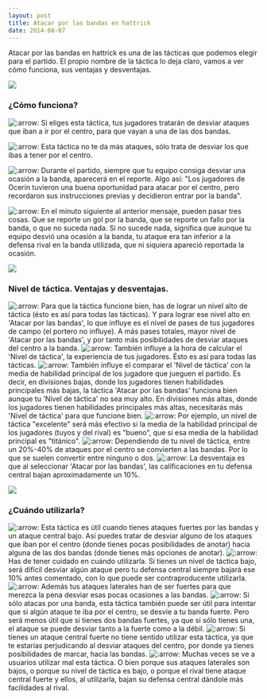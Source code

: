 ```yaml
---
layout: post
title: Atacar por las bandas en hattrick
date: 2014-08-07
---
```


Atacar por las bandas en hattrick es una de las tácticas que podemos elegir para el partido. El propio nombre de la táctica lo deja claro, vamos a ver cómo funciona, sus ventajas y desventajas.

![](http://i.imgur.com/acSL5sX.png)

### ¿Cómo funciona?

 ![:arrow:](http://fedocerin.creatuforo.com/images/smilies/icon_arrow.gif "Arrow") Si eliges esta táctica, tus jugadores tratarán de desviar ataques que iban a ir por el centro, para que vayan a una de las dos bandas.

![:arrow:](http://fedocerin.creatuforo.com/images/smilies/icon_arrow.gif "Arrow") Esta táctica no te da más ataques, sólo trata de desviar los que ibas a tener por el centro.

![:arrow:](http://fedocerin.creatuforo.com/images/smilies/icon_arrow.gif "Arrow") Durante el partido, siempre que tu equipo consiga desviar una ocasión a la banda, aparecerá en el reporte. Algo así: "Los jugadores de Ocerin tuvieron una buena oportunidad para atacar por el centro, pero recordaron sus instrucciones previas y decidieron entrar por la banda".

![:arrow:](http://fedocerin.creatuforo.com/images/smilies/icon_arrow.gif "Arrow") En el minuto siguiente al anterior mensaje, pueden pasar tres cosas. Que se reporte un gol por la banda, que se reporte un fallo por la banda, o que no suceda nada. Si no sucede nada, significa que aunque tu equipo desvió una ocasión a la banda, tu ataque era tan inferior a la defensa rival en la banda utilizada, que ni siquiera apareció reportada la ocasión.

![](http://i.imgur.com/Lca2g8b.jpg)

### Nivel de táctica. Ventajas y desventajas.

![:arrow:](http://fedocerin.creatuforo.com/images/smilies/icon_arrow.gif "Arrow") Para que la táctica funcione bien, has de lograr un nivel alto de táctica (ésto es así para todas las tácticas). Y para lograr ese nivel alto en 'Atacar por las bandas', lo que influye es el nivel de pases de tus jugadores de campo (el portero no influye). A más pases totales, mayor nivel de 'Atacar por las bandas', y por tanto más posibilidades de desviar ataques del centro a la banda. ![:arrow:](http://fedocerin.creatuforo.com/images/smilies/icon_arrow.gif "Arrow") También influye a la hora de calcular el 'Nivel de táctica', la experiencia de tus jugadores. Ésto es así para todas las tácticas. ![:arrow:](http://fedocerin.creatuforo.com/images/smilies/icon_arrow.gif "Arrow") También influye el comparar el 'Nivel de táctica' con la media de habilidad principal de los jugadore que jueguen el partido. Es decir, en divisiones bajas, donde los jugadores tienen habilidades principales más bajas, la táctica 'Atacar por las bandas' funciona bien aunque tu 'Nivel de táctica' no sea muy alto. En divisiones más altas, donde los jugadores tienen habilidades principales más altas, necesitarás más 'Nivel de táctica' para que funcione bien. ![:arrow:](http://fedocerin.creatuforo.com/images/smilies/icon_arrow.gif "Arrow") Por ejemplo, un nivel de táctica "excelente" será más efectivo si la media de la habilidad principal de los jugadores (tuyos y del rival) es "bueno", que si esa media de la habilidad principal es "titánico". ![:arrow:](http://fedocerin.creatuforo.com/images/smilies/icon_arrow.gif "Arrow") Dependiendo de tu nivel de táctica, entre un 20%-40% de ataques por el centro se convierten a las bandas. Por lo que se suelen convertir entre ninguno o dos. ![:arrow:](http://fedocerin.creatuforo.com/images/smilies/icon_arrow.gif "Arrow") La desventaja es que al seleccionar 'Atacar por las bandas', las calificaciones en tu defensa central bajan aproximadamente un 10%.

![](http://i.imgur.com/27vMWVN.jpg)

### ¿Cuándo utilizarla?

![:arrow:](http://fedocerin.creatuforo.com/images/smilies/icon_arrow.gif "Arrow") Esta táctica es útil cuando tienes ataques fuertes por las bandas y un ataque central bajo. Así puedes tratar de desviar alguno de los ataques que iban por el centro (donde tienes pocas posibilidades de anotar) hacia alguna de las dos bandas (donde tienes más opciones de anotar). ![:arrow:](http://fedocerin.creatuforo.com/images/smilies/icon_arrow.gif "Arrow") Has de tener cuidado en cuándo utilizarla. Si tienes un nivel de táctica bajo, será difícil desviar algún ataque pero tu defensa central siempre bajará ese 10% antes comentado, con lo que puede ser contraproducente utilizarla. ![:arrow:](http://fedocerin.creatuforo.com/images/smilies/icon_arrow.gif "Arrow") Además tus ataques laterales han de ser fuertes para que merezca la pena desviar esas pocas ocasiones a las bandas.  ![:arrow:](http://fedocerin.creatuforo.com/images/smilies/icon_arrow.gif "Arrow") Si sólo atacas por una banda, esta táctica también puede ser útil para intentar que si algún ataque te iba por el centro, se desvíe a tu banda fuerte. Pero será menos útil que si tienes dos bandas fuertes, ya que si sólo tienes una, el ataque se puede desviar tanto a la fuerte como a la débil. ![:arrow:](http://fedocerin.creatuforo.com/images/smilies/icon_arrow.gif "Arrow") Si tienes un ataque central fuerte no tiene sentido utilizar esta táctica, ya que te estarías perjudicando al desviar ataques del centro, por donde ya tienes posibilidades de marcar, hacia las bandas. ![:arrow:](http://fedocerin.creatuforo.com/images/smilies/icon_arrow.gif "Arrow") Muchas veces se ve a usuarios utilizar mal esta táctica. O bien porque sus ataques laterales son bajos, o porque su nivel de táctica es bajo, o porque el rival tiene ataque central fuerte y ellos, al utilizarla, bajan su defensa central dándole más facilidades al rival.
